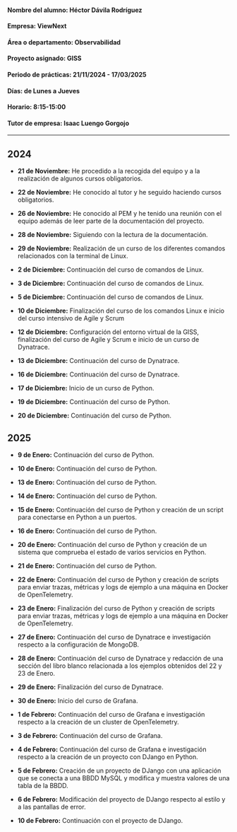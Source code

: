 #### Nombre del alumno: Héctor Dávila Rodríguez

#### Empresa: ViewNext

#### Área o departamento: Observabilidad

#### Proyecto asignado: GISS

#### Periodo de prácticas: 21/11/2024 - 17/03/2025

#### Días: de Lunes a Jueves

#### Horario: 8:15-15:00

#### Tutor de empresa: Isaac Luengo Gorgojo

---------------------------------------------------------------------------------------------

## 2024

* __21 de Noviembre:__ He procedido a la recogida del equipo y a la realización de algunos cursos obligatorios.

* __22 de Noviembre:__ He conocido al tutor y he seguido haciendo cursos obligatorios.

* __26 de Noviembre:__ He conocido al PEM y he tenido una reunión con el equipo además de leer parte de la documentación del proyecto.

* __28 de Noviembre:__ Siguiendo con la lectura de la documentación.

* __29 de Noviembre:__ Realización de un curso de los diferentes comandos relacionados con la terminal de Linux.

* __2 de Diciembre:__ Continuación del curso de comandos de Linux.

* __3 de Diciembre:__ Continuación del curso de comandos de Linux.

* __5 de Diciembre:__ Continuación del curso de comandos de Linux.

* __10 de Diciembre:__ Finalización del curso de los comandos Linux e inicio del curso intensivo de Agile y Scrum

* __12 de Diciembre:__ Configuración del entorno virtual de la GISS, finalización del curso de Agile y Scrum e inicio de un curso de Dynatrace.

* __13 de Diciembre:__ Continuación del curso de Dynatrace.

* __16 de Diciembre:__ Continuación del curso de Dynatrace.

* __17 de Diciembre:__ Inicio de un curso de Python.

* __19 de Diciembre:__ Continuación del curso de Python.

* __20 de Diciembre:__ Continuación del curso de Python.



## 2025

* __9 de Enero:__ Continuación del curso de Python.

* __10 de Enero:__ Continuación del curso de Python.

* __13 de Enero:__ Continuación del curso de Python.

* __14 de Enero:__ Continuación del curso de Python.

* __15 de Enero:__ Continuación del curso de Python y creación de un script para conectarse en Python a un puertos.

* __16 de Enero:__ Continuación del curso de Python.

* __20 de Enero:__ Continuación del curso de Python y creación de un sistema que comprueba el estado de varios servicios en Python.

* __21 de Enero:__ Continuación del curso de Python.

* __22 de Enero:__ Continuación del curso de Python y creación de scripts para enviar trazas, métricas y logs de ejemplo a una máquina en Docker de OpenTelemetry.

* __23 de Enero:__ Finalización del curso de Python y creación de scripts para enviar trazas, métricas y logs de ejemplo a una máquina en Docker de OpenTelemetry.

* __27 de Enero:__ Continuación del curso de Dynatrace e investigación respecto a la configuración de MongoDB.

* __28 de Enero:__ Continuación del curso de Dynatrace y redacción de una sección del libro blanco relacionada a los ejemplos obtenidos del 22 y 23 de Enero.

* __29 de Enero:__ Finalización del curso de Dynatrace.

* __30 de Enero:__ Inicio del curso de Grafana.

* __1 de Febrero:__ Continuación del curso de Grafana e investigación respecto a la creación de un cluster de OpenTelemetry.

* __3 de Febrero:__ Continuación del curso de Grafana.

* __4 de Febrero:__ Continuación del curso de Grafana e investigación respecto a la creación de un proyecto con DJango en Python.

* __5 de Febrero:__ Creación de un proyecto de DJango con una aplicación que se conecta a una BBDD MySQL y modifica y muestra valores de una tabla de la BBDD. 

* __6 de Febrero:__ Modificación del proyecto de DJango respecto al estilo y a las pantallas de error.

* __10 de Febrero:__ Continuación con el proyecto de DJango. 
